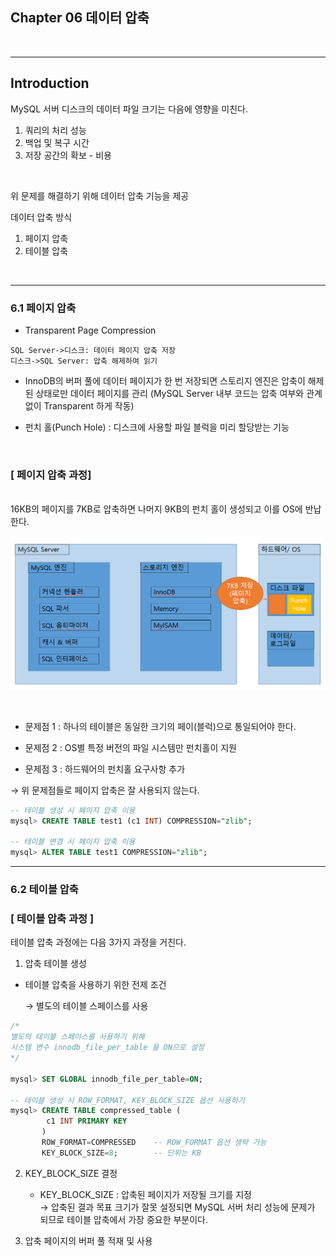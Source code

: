 ## Chapter 06 데이터 압축
</br>

---
## Introduction </br>

MySQL 서버 디스크의 데이터 파일 크기는 다음에 영향을 미친다.

1. 쿼리의 처리 성능
2. 백업 및 복구 시간
3. 저장 공간의 확보 - 비용
</br>

위 문제를 해결하기 위해 데이터 압축 기능을 제공

데이터 압축 방식
1. 페이지 압축
2. 테이블 압축
</br>

---

### 6.1 페이지 압축
- Transparent Page Compression
```sequence
SQL Server->디스크: 데이터 페이지 압축 저장
디스크->SQL Server: 압축 해제하여 읽기
```
- InnoDB의 버퍼 풀에 데이터 페이지가 한 번 저장되면 스토리지 엔진은 압축이 해제된 상태로만 데이터 페이지를 관리 (MySQL Server 내부 코드는 압축 여부와 관계없이 Transparent 하게 작동)

- 펀치 홀(Punch Hole) : 디스크에 사용할 파일 블럭을 미리 할당받는 기능

</br>

### \[ 페이지 압축 과정]
</br>
16KB의 페이지를 7KB로 압축하면 나머지 9KB의 펀치 홀이 생성되고 이를 OS에 반납한다.

</br>

![페이지압축](Pagecompression.jpg)

</br>

- 문제점 1 : 하나의 테이블은 동일한 크기의 페이(블럭)으로 통일되어야 한다.

- 문제점 2 : OS별 특정 버전의 파일 시스템만 펀치홀이 지원

- 문제점 3 : 하드웨어의 펀치홀 요구사항 추가

→ 위 문제점들로 페이지 압축은 잘 사용되지 않는다.

```sql
-- 테이블 생성 시 페이지 압축 이용
mysql> CREATE TABLE test1 (c1 INT) COMPRESSION="zlib";

-- 테이블 변경 시 페이지 압축 이용
mysql> ALTER TABLE test1 COMPRESSION="zlib";
```

---

### 6.2 테이블 압축

### \[ 테이블 압축 과정 ]

테이블 압축 과정에는 다음 3가지 과정을 거친다.

1. 압축 테이블 생성

- 테이블 압축을 사용하기 위한 전제 조건

    → 별도의 테이블 스페이스를 사용

```sql
/* 
별도의 테이블 스페이스를 사용하기 위해
시스템 변수 innodb_file_per_table 을 ON으로 설정
*/

mysql> SET GLOBAL innodb_file_per_table=ON;

-- 테이블 생성 시 ROW_FORMAT, KEY_BLOCK_SIZE 옵션 사용하기
mysql> CREATE TABLE compressed_table (
        c1 INT PRIMARY KEY
       )
       ROW_FORMAT=COMPRESSED    -- ROW_FORMAT 옵션 생략 가능
       KEY_BLOCK_SIZE=8;        -- 단위는 KB
```


2. KEY_BLOCK_SIZE 결정
   - KEY_BLOCK_SIZE : 압축된 페이지가 저장될 크기를 지정</br>
        → 압축된 결과 목표 크기가 잘못 설정되면 MySQL 서버 처리 성능에 문제가 되므로 테이블 압축에서 가장 중요한 부분이다.


    


3. 압축 페이지의 버퍼 풀 적재 및 사용